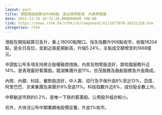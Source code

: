 ```yaml
---
layout: post
title: 港股期指結算日升906點　創近兩周新高　內房物管飆
date: 2022-11-29 16:32:26.000000000 +08:00
link: https://news.rthk.hk/rthk/ch/component/k2/1677670-20221129.htm
categories: rthk
---
```


港股在期指結算日急升，重上18000點關口。恒生指數升906點收市，收報18204點，是全日高位，並創近兩星期新高，升幅5.24%，主板成交額增至約1668億元。

中證監公布多項支持房企股權融資措施，內房及物管股造好，碧桂園服務升近14%，是表現最好藍籌股。龍湖集團升逾11%，世茂服務及融創服務急升逾兩成。

內險、內銀、科技、餐飲股造好，中人壽、招行及平保升逾8%至近13%，百度、阿里巴巴、京東集團及美團升9%至逾11%。科技指數升近8%，成份股全數上升。

中移動逆市跌約0.2%，是唯一下跌的藍籌股。公用股升幅亦較小。

另外，大快活公布中期業績後股價反覆，升逾1%收市。
